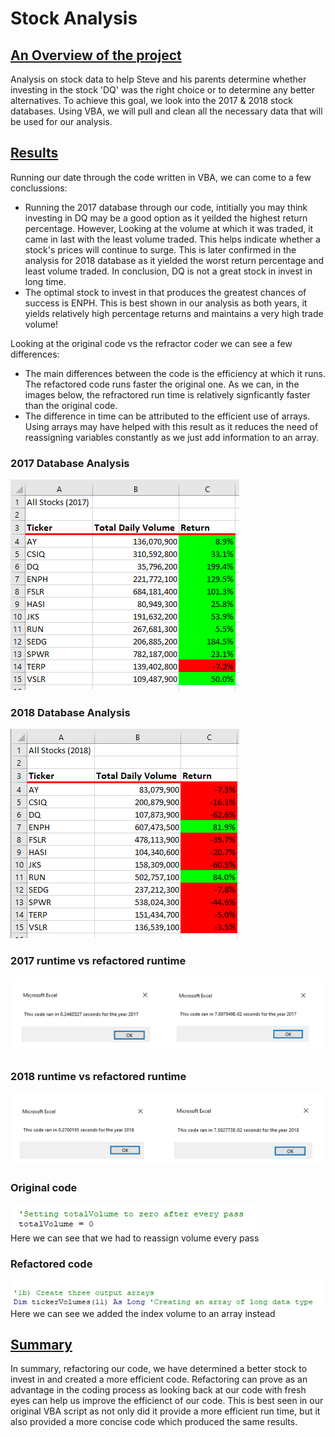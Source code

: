 # Stock Analysis

## <u> An Overview of the project </u>
Analysis on stock data to help Steve and his parents determine whether investing in the stock 'DQ' was the right choice or to determine any better alternatives. 
To achieve this goal, we look into the 2017 & 2018 stock databases. Using VBA, we will pull and clean all the necessary data that will be used for our analysis.

## <u> Results </u>
Running our date through the code written in VBA, we can come to a few conclussions:
* Running the 2017 database through our code, intitially you may think investing in DQ may be a good option as it yeilded the highest return percentage. However, Looking at the volume at which it was traded, it came in last with the least volume traded. This helps indicate whether a stock's prices will continue to surge. This is later confirmed in the analysis for 2018 database as it yielded the worst return percentage and least volume traded. In conclusion, DQ is not a great stock in invest in long time.
* The optimal stock to invest in that produces the greatest chances of success is ENPH. This is best shown in our analysis as both years, it yields relatively high percentage returns and maintains a very high trade volume!

Looking at the original code vs the refractor coder we can see a few differences:
* The main differences between the code is the efficiency at which it runs. The refactored code runs faster the original one. As we can, in the images below, the refractored run time is relatively signficantly faster than the original code.
* The difference in time can be attributed to the efficient use of arrays. Using arrays may have helped with this result as it reduces the need of reassigning variables constantly as we just add information to an array.

### 2017 Database Analysis
![2017_photo](images/2017_photo.png)

### 2018 Database Analysis
![2018_photo](images/2018_photo.png)

### 2017 runtime vs refactored runtime
![2017_runtime](images/VBA_Challenge_2017.png)

### 2018 runtime vs refactored runtime
![2018_runtime_r](images/VBA_Challenge_2018.png)

### Original code
![original_code](images/original_code.png)
 <br /> Here we can see that we had to reassign volume every pass

### Refactored code
![refactored_code](images/refractored_code.png)
 <br /> Here we can see we added the index volume to an array instead

## <u> Summary </u>
In summary, refactoring our code, we have determined a better stock to invest in and created a more efficient code. Refactoring can prove as an advantage in the coding process as looking back at our code with fresh eyes can help us improve the efficienct of our code.
This is best seen in our original VBA script as not only did it provide a more efficient run time, but it also provided a more concise code which produced the same results.
